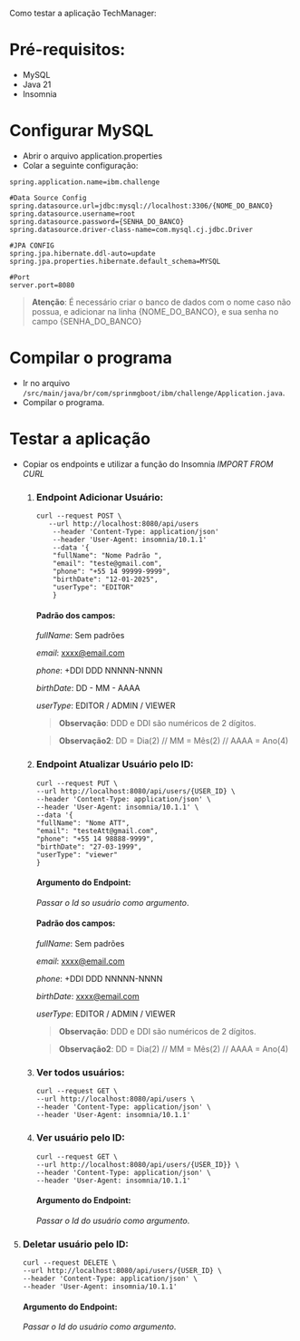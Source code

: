 Como testar a aplicação TechManager:

# **Pré-requisitos**:
- MySQL
- Java 21
- Insomnia

# **Configurar MySQL**
- Abrir o arquivo application.properties
- Colar a seguinte configuração:

```Application Properties
spring.application.name=ibm.challenge

#Data Source Config
spring.datasource.url=jdbc:mysql://localhost:3306/{NOME_DO_BANCO}
spring.datasource.username=root
spring.datasource.password={SENHA_DO_BANCO}
spring.datasource.driver-class-name=com.mysql.cj.jdbc.Driver

#JPA CONFIG
spring.jpa.hibernate.ddl-auto=update
spring.jpa.properties.hibernate.default_schema=MYSQL

#Port
server.port=8080
```
>**Atenção**: É necessário criar o banco de dados com o nome caso não possua, e adicionar na linha {NOME_DO_BANCO}, e sua senha no campo {SENHA_DO_BANCO}
#  **Compilar o programa**
- Ir no arquivo `/src/main/java/br/com/sprinmgboot/ibm/challenge/Application.java`.
- Compilar o programa.

# **Testar a aplicação**
- Copiar os endpoints e utilizar a função do Insomnia *IMPORT FROM CURL*


   1)   ### **Endpoint Adicionar Usuário:**
        ```
        curl --request POST \
           --url http://localhost:8080/api/users 
            --header 'Content-Type: application/json' 
            --header 'User-Agent: insomnia/10.1.1' 
            --data '{
            "fullName": "Nome Padrão ",
            "email": "teste@gmail.com",
            "phone": "+55 14 99999-9999",
            "birthDate": "12-01-2025",
            "userType": "EDITOR"
            }
        ```
        #### **Padrão dos campos:**
  
        *fullName*: Sem padrões

        *email*: xxxx@email.com
  
        *phone*: +DDI DDD NNNNN-NNNN
   
        *birthDate*: DD - MM - AAAA

        *userType*: EDITOR / ADMIN / VIEWER
        >**Observação**: DDD e DDI são numéricos de 2 dígitos.
        
        >**Observação2**: DD = Dia(2) // MM = Mês(2) // AAAA = Ano(4)



  2)   ### **Endpoint Atualizar Usuário pelo ID:**
       ```
       curl --request PUT \
       --url http://localhost:8080/api/users/{USER_ID} \
       --header 'Content-Type: application/json' \
       --header 'User-Agent: insomnia/10.1.1' \
       --data '{
       "fullName": "Nome ATT",
       "email": "testeAtt@gmail.com",
       "phone": "+55 14 98888-9999",
       "birthDate": "27-03-1999",
       "userType": "viewer"
       }
       ```
       #### **Argumento do Endpoint:**

       *Passar o Id so usuário como argumento*.

       #### **Padrão dos campos:**

       *fullName*: Sem padrões

       *email*: xxxx@email.com

       *phone*: +DDI DDD NNNNN-NNNN

       *birthDate*: xxxx@email.com

       *userType*: EDITOR / ADMIN / VIEWER
       >**Observação**: DDD e DDI são numéricos de 2 dígitos.
       
       >**Observação2**: DD = Dia(2) // MM = Mês(2) // AAAA = Ano(4)


  3)   ### **Ver todos usuários:**
       ```
       curl --request GET \
       --url http://localhost:8080/api/users \
       --header 'Content-Type: application/json' \
       --header 'User-Agent: insomnia/10.1.1'
       ```
       

  4)   ### **Ver usuário pelo ID:**
       ```
       curl --request GET \
       --url http://localhost:8080/api/users/{USER_ID}} \
       --header 'Content-Type: application/json' \
       --header 'User-Agent: insomnia/10.1.1'
       ```
       #### **Argumento do Endpoint:**

       *Passar o Id do usuário como argumento*.


5)   ### **Deletar usuário pelo ID:**
     ```
     curl --request DELETE \
     --url http://localhost:8080/api/users/{USER_ID} \
     --header 'Content-Type: application/json' \
     --header 'User-Agent: insomnia/10.1.1'
     ```

     #### **Argumento do Endpoint:**
     *Passar o Id do usuário como argumento*.